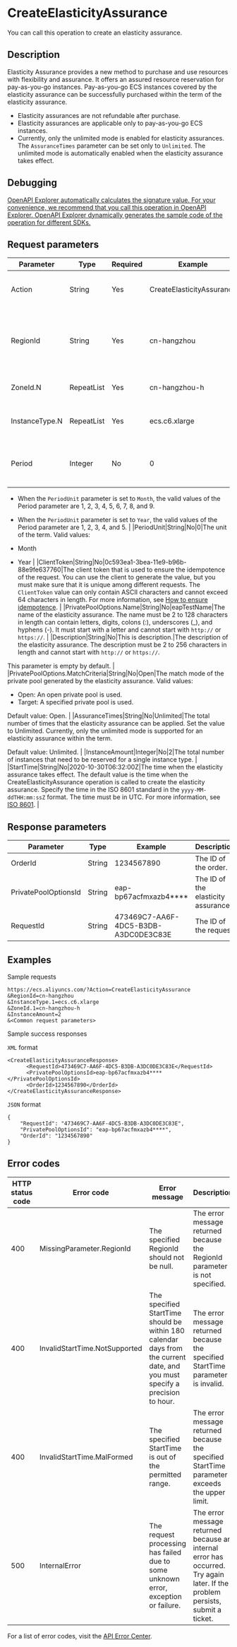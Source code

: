 # CreateElasticityAssurance

You can call this operation to create an elasticity assurance.

## Description

Elasticity Assurance provides a new method to purchase and use resources with flexibility and assurance. It offers an assured resource reservation for pay-as-you-go instances. Pay-as-you-go ECS instances covered by the elasticity assurance can be successfully purchased within the term of the elasticity assurance.

-   Elasticity assurances are not refundable after purchase.
-   Elasticity assurances are applicable only to pay-as-you-go ECS instances.
-   Currently, only the unlimited mode is enabled for elasticity assurances. The `AssuranceTimes` parameter can be set only to `Unlimited`. The unlimited mode is automatically enabled when the elasticity assurance takes effect.

## Debugging

[OpenAPI Explorer automatically calculates the signature value. For your convenience, we recommend that you call this operation in OpenAPI Explorer. OpenAPI Explorer dynamically generates the sample code of the operation for different SDKs.](https://api.aliyun.com/#product=Ecs&api=CreateElasticityAssurance&type=RPC&version=2014-05-26)

## Request parameters

|Parameter|Type|Required|Example|Description|
|---------|----|--------|-------|-----------|
|Action|String|Yes|CreateElasticityAssurance|The operation that you want to perform. Set the value to CreateElasticityAssurance. |
|RegionId|String|Yes|cn-hangzhou|The ID of the region in which to create the elasticity assurance. You can call the [DescribeRegions](~~25609~~) operation to query the most recent region list. |
|ZoneId.N|RepeatList|Yes|cn-hangzhou-h|The ID of zone N in which to create the elasticity assurance. |
|InstanceType.N|RepeatList|Yes|ecs.c6.xlarge|Instance type N. You can create an elasticity assurance for only one instance type. |
|Period|Integer|No|0|The term of the elasticity assurance. The unit of the Period value is based on the `PeriodUnit` value. Valid values:

-   When the `PeriodUnit` parameter is set to `Month`, the valid values of the Period parameter are 1, 2, 3, 4, 5, 6, 7, 8, and 9.
-   When the `PeriodUnit` parameter is set to `Year`, the valid values of the Period parameter are 1, 2, 3, 4, and 5. |
|PeriodUnit|String|No|0|The unit of the term. Valid values:

-   Month
-   Year |
|ClientToken|String|No|0c593ea1-3bea-11e9-b96b-88e9fe637760|The client token that is used to ensure the idempotence of the request. You can use the client to generate the value, but you must make sure that it is unique among different requests. The `ClientToken` value can only contain ASCII characters and cannot exceed 64 characters in length. For more information, see [How to ensure idempotence](~~25693~~). |
|PrivatePoolOptions.Name|String|No|eapTestName|The name of the elasticity assurance. The name must be 2 to 128 characters in length can contain letters, digits, colons \(:\), underscores \(\_\), and hyphens \(-\). It must start with a letter and cannot start with `http://` or `https://`. |
|Description|String|No|This is description.|The description of the elasticity assurance. The description must be 2 to 256 characters in length and cannot start with `http://` or `https://`.

This parameter is empty by default. |
|PrivatePoolOptions.MatchCriteria|String|No|Open|The match mode of the private pool generated by the elasticity assurance. Valid values:

-   Open: An open private pool is used.
-   Target: A specified private pool is used.

Default value: Open. |
|AssuranceTimes|String|No|Unlimited|The total number of times that the elasticity assurance can be applied. Set the value to Unlimited. Currently, only the unlimited mode is supported for an elasticity assurance within the term.

Default value: Unlimited. |
|InstanceAmount|Integer|No|2|The total number of instances that need to be reserved for a single instance type. |
|StartTime|String|No|2020-10-30T06:32:00Z|The time when the elasticity assurance takes effect. The default value is the time when the CreateElasticityAssurance operation is called to create the elasticity assurance. Specify the time in the ISO 8601 standard in the `yyyy-MM-ddTHH:mm:ssZ` format. The time must be in UTC. For more information, see [ISO 8601](~~25696~~). |

## Response parameters

|Parameter|Type|Example|Description|
|---------|----|-------|-----------|
|OrderId|String|1234567890|The ID of the order. |
|PrivatePoolOptionsId|String|eap-bp67acfmxazb4\*\*\*\*|The ID of the elasticity assurance. |
|RequestId|String|473469C7-AA6F-4DC5-B3DB-A3DC0DE3C83E|The ID of the request. |

## Examples

Sample requests

```
https://ecs.aliyuncs.com/?Action=CreateElasticityAssurance
&RegionId=cn-hangzhou
&InstanceType.1=ecs.c6.xlarge
&ZoneId.1=cn-hangzhou-h
&InstanceAmount=2
&<Common request parameters>
```

Sample success responses

`XML` format

```
<CreateElasticityAssuranceResponse>
      <RequestId>473469C7-AA6F-4DC5-B3DB-A3DC0DE3C83E</RequestId>
      <PrivatePoolOptionsId>eap-bp67acfmxazb4****</PrivatePoolOptionsId>
      <OrderId>1234567890</OrderId>
</CreateElasticityAssuranceResponse>
```

`JSON` format

```
{
    "RequestId": "473469C7-AA6F-4DC5-B3DB-A3DC0DE3C83E",
    "PrivatePoolOptionsId": "eap-bp67acfmxazb4****",
    "OrderId": "1234567890"
}
```

## Error codes

|HTTP status code|Error code|Error message|Description|
|----------------|----------|-------------|-----------|
|400|MissingParameter.RegionId|The specified RegionId should not be null.|The error message returned because the RegionId parameter is not specified.|
|400|InvalidStartTime.NotSupported|The specified StartTime should be within 180 calendar days from the current date, and you must specify a precision to hour.|The error message returned because the specified StartTime parameter is invalid.|
|400|InvalidStartTime.MalFormed|The specified StartTime is out of the permitted range.|The error message returned because the specified StartTime parameter exceeds the upper limit.|
|500|InternalError|The request processing has failed due to some unknown error, exception or failure.|The error message returned because an internal error has occurred. Try again later. If the problem persists, submit a ticket.|

For a list of error codes, visit the [API Error Center](https://error-center.alibabacloud.com/status/product/Ecs).

